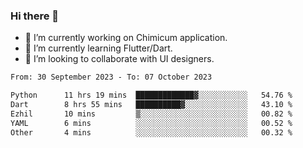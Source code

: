### Hi there 👋

<!--
**devcat37/devcat37** is a ✨ _special_ ✨ repository because its `README.md` (this file) appears on your GitHub profile.-->


- 🔭 I’m currently working on Chimicum application.
- 🌱 I’m currently learning Flutter/Dart.
- 👯 I’m looking to collaborate with UI designers.
<!-- - 🤔 I’m looking for help with ... -->

<!--START_SECTION:waka-->

```txt
From: 30 September 2023 - To: 07 October 2023

Python      11 hrs 19 mins  █████████████▓░░░░░░░░░░░   54.76 %
Dart        8 hrs 55 mins   ██████████▓░░░░░░░░░░░░░░   43.10 %
Ezhil       10 mins         ▒░░░░░░░░░░░░░░░░░░░░░░░░   00.82 %
YAML        6 mins          ░░░░░░░░░░░░░░░░░░░░░░░░░   00.52 %
Other       4 mins          ░░░░░░░░░░░░░░░░░░░░░░░░░   00.32 %
```

<!--END_SECTION:waka-->
